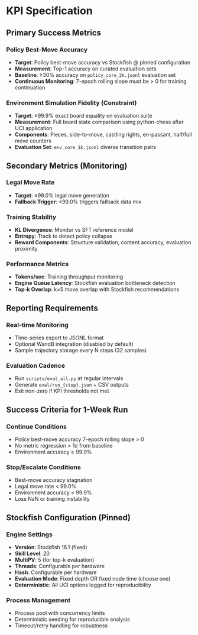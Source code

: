 # KPI Specification

## Primary Success Metrics

### Policy Best-Move Accuracy
- **Target**: Policy best-move accuracy vs Stockfish @ pinned configuration
- **Measurement**: Top-1 accuracy on curated evaluation sets
- **Baseline**: ≥30% accuracy on `policy_core_2k.jsonl` evaluation set
- **Continuous Monitoring**: 7-epoch rolling slope must be > 0 for training continuation

### Environment Simulation Fidelity (Constraint)
- **Target**: ≥99.9% exact board equality on evaluation suite
- **Measurement**: Full board state comparison using python-chess after UCI application
- **Components**: Pieces, side-to-move, castling rights, en-passant, half/full move counters
- **Evaluation Set**: `env_core_1k.jsonl` diverse transition pairs

## Secondary Metrics (Monitoring)

### Legal Move Rate
- **Target**: ≥99.0% legal move generation
- **Fallback Trigger**: <99.0% triggers fallback data mix

### Training Stability
- **KL Divergence**: Monitor vs SFT reference model
- **Entropy**: Track to detect policy collapse
- **Reward Components**: Structure validation, content accuracy, evaluation proximity

### Performance Metrics
- **Tokens/sec**: Training throughput monitoring
- **Engine Queue Latency**: Stockfish evaluation bottleneck detection
- **Top-k Overlap**: k=5 move overlap with Stockfish recommendations

## Reporting Requirements

### Real-time Monitoring
- Time-series export to JSONL format
- Optional WandB integration (disabled by default)
- Sample trajectory storage every N steps (32 samples)

### Evaluation Cadence
- Run `scripts/eval_all.py` at regular intervals
- Generate `eval/run_{step}.json` + CSV outputs
- Exit non-zero if KPI thresholds not met

## Success Criteria for 1-Week Run

### Continue Conditions
- Policy best-move accuracy 7-epoch rolling slope > 0
- No metric regression > 1σ from baseline
- Environment accuracy ≥ 99.9%

### Stop/Escalate Conditions
- Best-move accuracy stagnation
- Legal move rate < 99.0%
- Environment accuracy < 99.9%
- Loss NaN or training instability

## Stockfish Configuration (Pinned)

### Engine Settings
- **Version**: Stockfish 16.1 (fixed)
- **Skill Level**: 20
- **MultiPV**: 5 (for top-k evaluation)
- **Threads**: Configurable per hardware
- **Hash**: Configurable per hardware
- **Evaluation Mode**: Fixed depth OR fixed node time (choose one)
- **Deterministic**: All UCI options logged for reproducibility

### Process Management
- Process pool with concurrency limits
- Deterministic seeding for reproducible analysis
- Timeout/retry handling for robustness